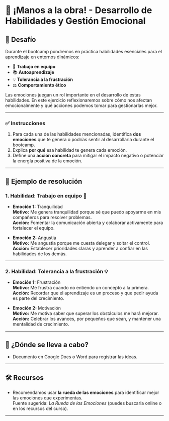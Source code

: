 # 💼 ¡Manos a la obra! - Desarrollo de Habilidades y Gestión Emocional

## 🎯 Desafío

Durante el bootcamp pondremos en práctica habilidades esenciales para el aprendizaje en entornos dinámicos:

- 🤝 **Trabajo en equipo**
- 📚 **Autoaprendizaje**
- 💡 **Tolerancia a la frustración**
- ⚖️ **Comportamiento ético**

Las emociones juegan un rol importante en el desarrollo de estas habilidades. En este ejercicio reflexionaremos sobre cómo nos afectan emocionalmente y qué acciones podemos tomar para gestionarlas mejor.

---

### ✅ Instrucciones

1. Para cada una de las habilidades mencionadas, identifica **dos emociones** que te genera o podrías sentir al desarrollarla durante el bootcamp.
2. Explica **por qué** esa habilidad te genera cada emoción.
3. Define una **acción concreta** para mitigar el impacto negativo o potenciar la energía positiva de la emoción.

---

## 📝 Ejemplo de resolución

### 1. Habilidad: **Trabajo en equipo** 🤝

- **Emoción 1:** Tranquilidad  
  **Motivo:** Me genera tranquilidad porque sé que puedo apoyarme en mis compañeros para resolver problemas.  
  **Acción:** Fomentar la comunicación abierta y colaborar activamente para fortalecer el equipo.

- **Emoción 2:** Angustia  
  **Motivo:** Me angustia porque me cuesta delegar y soltar el control.  
  **Acción:** Establecer prioridades claras y aprender a confiar en las habilidades de los demás.

---

### 2. Habilidad: **Tolerancia a la frustración** 💡

- **Emoción 1:** Frustración  
  **Motivo:** Me frustra cuando no entiendo un concepto a la primera.  
  **Acción:** Recordar que el aprendizaje es un proceso y que pedir ayuda es parte del crecimiento.

- **Emoción 2:** Motivación  
  **Motivo:** Me motiva saber que superar los obstáculos me hará mejorar.  
  **Acción:** Celebrar los avances, por pequeños que sean, y mantener una mentalidad de crecimiento.

---

## 📍 ¿Dónde se lleva a cabo?

- Documento en Google Docs o Word para registrar las ideas.

---

## 🛠️ Recursos

- Recomendamos usar **la rueda de las emociones** para identificar mejor las emociones que experimentas.  
  Fuente sugerida: *La Rueda de las Emociones* (puedes buscarla online o en los recursos del curso).

---

